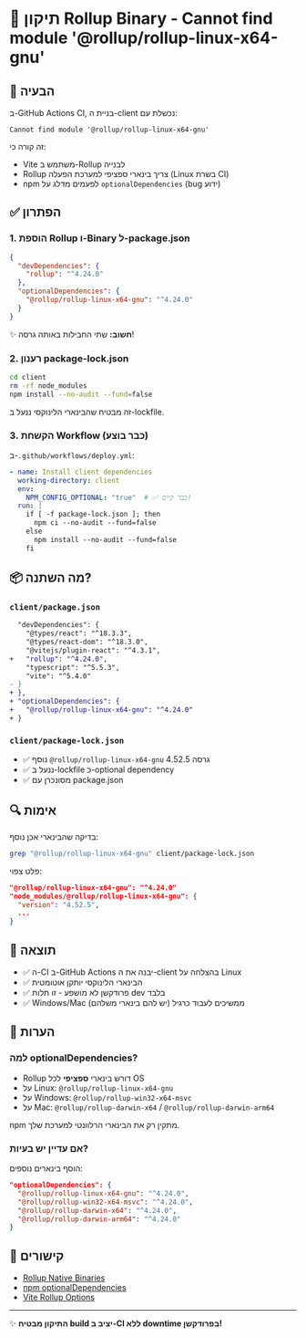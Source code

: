 # 🔧 תיקון Rollup Binary - Cannot find module '@rollup/rollup-linux-x64-gnu'

## 🎯 הבעיה

ב-GitHub Actions CI, בניית ה-client נכשלת עם:
```
Cannot find module '@rollup/rollup-linux-x64-gnu'
```

זה קורה כי:
- Vite משתמש ב-Rollup לבנייה
- Rollup צריך בינארי ספציפי למערכת הפעלה (Linux בשרת CI)
- npm לפעמים מדלג על `optionalDependencies` (bug ידוע)

## ✅ הפתרון

### 1. הוספת Rollup ו-Binary ל-package.json

```json
{
  "devDependencies": {
    "rollup": "^4.24.0"
  },
  "optionalDependencies": {
    "@rollup/rollup-linux-x64-gnu": "^4.24.0"
  }
}
```

✨ **חשוב:** שתי החבילות באותה גרסה!

### 2. רענון package-lock.json

```bash
cd client
rm -rf node_modules
npm install --no-audit --fund=false
```

זה מבטיח שהבינארי הלינוקסי ננעל ב-lockfile.

### 3. הקשחת Workflow (כבר בוצע)

ב-`.github/workflows/deploy.yml`:

```yaml
- name: Install client dependencies
  working-directory: client
  env:
    NPM_CONFIG_OPTIONAL: "true"  # ✅ כבר קיים!
  run: |
    if [ -f package-lock.json ]; then
      npm ci --no-audit --fund=false
    else
      npm install --no-audit --fund=false
    fi
```

## 📦 מה השתנה?

### `client/package.json`
```diff
  "devDependencies": {
    "@types/react": "^18.3.3",
    "@types/react-dom": "^18.3.0",
    "@vitejs/plugin-react": "^4.3.1",
+   "rollup": "^4.24.0",
    "typescript": "^5.5.3",
    "vite": "^5.4.0"
- }
+ },
+ "optionalDependencies": {
+   "@rollup/rollup-linux-x64-gnu": "^4.24.0"
+ }
```

### `client/package-lock.json`
- ✅ נוסף `@rollup/rollup-linux-x64-gnu` גרסה 4.52.5
- ✅ ננעל ב-lockfile כ-optional dependency
- ✅ מסונכרן עם package.json

## 🔍 אימות

בדיקה שהבינארי אכן נוסף:
```bash
grep "@rollup/rollup-linux-x64-gnu" client/package-lock.json
```

פלט צפוי:
```json
"@rollup/rollup-linux-x64-gnu": "^4.24.0"
"node_modules/@rollup/rollup-linux-x64-gnu": {
  "version": "4.52.5",
  ...
}
```

## 🚀 תוצאה

- ✅ ה-CI ב-GitHub Actions יבנה את ה-client בהצלחה על Linux
- ✅ הבינארי הלינוקסי יותקן אוטומטית
- ✅ פרודקשן לא מושפע - זו תלות dev בלבד
- ✅ Windows/Mac ממשיכים לעבוד כרגיל (יש להם בינארי משלהם)

## 📝 הערות

### למה optionalDependencies?

- Rollup דורש בינארי **ספציפי** לכל OS
- על Linux: `@rollup/rollup-linux-x64-gnu`
- על Windows: `@rollup/rollup-win32-x64-msvc`
- על Mac: `@rollup/rollup-darwin-x64` / `@rollup/rollup-darwin-arm64`

npm מתקין רק את הבינארי הרלוונטי למערכת שלך.

### אם עדיין יש בעיות?

הוסף בינארים נוספים:
```json
"optionalDependencies": {
  "@rollup/rollup-linux-x64-gnu": "^4.24.0",
  "@rollup/rollup-win32-x64-msvc": "^4.24.0",
  "@rollup/rollup-darwin-x64": "^4.24.0",
  "@rollup/rollup-darwin-arm64": "^4.24.0"
}
```

## 🔗 קישורים

- [Rollup Native Binaries](https://rollupjs.org/)
- [npm optionalDependencies](https://docs.npmjs.com/cli/v10/configuring-npm/package-json#optionaldependencies)
- [Vite Rollup Options](https://vitejs.dev/config/build-options.html#build-rollupoptions)

---

✨ **התיקון מבטיח build יציב ב-CI ללא downtime בפרודקשן!**

